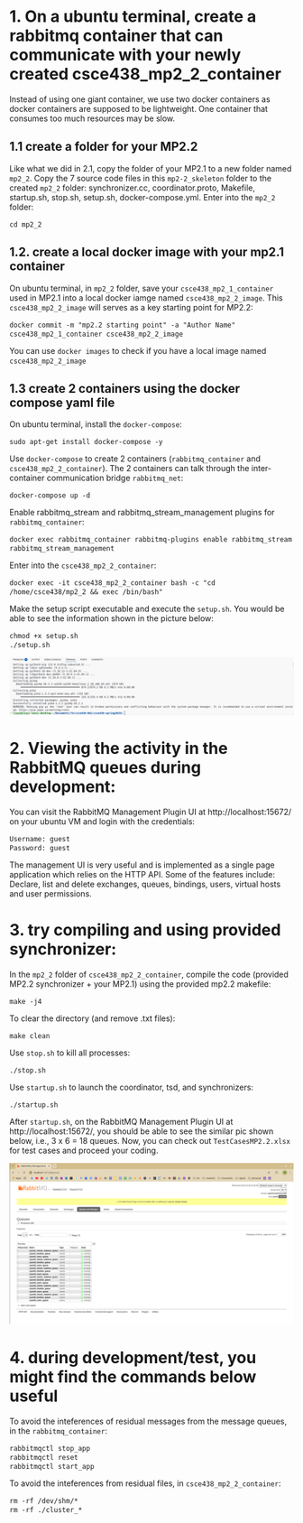 # 1. On a ubuntu terminal, create a rabbitmq container that can communicate with your newly created csce438_mp2_2_container

Instead of using one giant container, we use two docker containers as docker containers are supposed to be lightweight. One container that consumes too much resources may be slow.

## 1.1 create a folder for your MP2.2

Like what we did in 2.1, copy the folder of your MP2.1 to a new folder named `mp2_2`. Copy the 7 source code files in this `mp2-2_skeleton` folder to the created `mp2_2` folder: synchronizer.cc, coordinator.proto, Makefile, startup.sh, stop.sh, setup.sh, docker-compose.yml. Enter into the `mp2_2` folder:

    cd mp2_2

## 1.2. create a local docker image with your mp2.1 container
On ubuntu terminal, in `mp2_2` folder, save your `csce438_mp2_1_container` used in MP2.1 into a local docker iamge named `csce438_mp2_2_image`. This `csce438_mp2_2_image` will serves as a key starting point for MP2.2:

    docker commit -m "mp2.2 starting point" -a "Author Name" csce438_mp2_1_container csce438_mp2_2_image

You can use `docker images` to check if you have a local image named `csce438_mp2_2_image`

## 1.3 create 2 containers using the docker compose yaml file

On ubuntu terminal, install the `docker-compose`:

    sudo apt-get install docker-compose -y

Use `docker-compose` to create 2 containers (`rabbitmq_container` and `csce438_mp2_2_container`). The 2 containers can talk through the inter-container communication bridge `rabbitmq_net`:

    docker-compose up -d

Enable rabbitmq_stream and rabbitmq_stream_management plugins for `rabbitmq_container`:

    docker exec rabbitmq_container rabbitmq-plugins enable rabbitmq_stream rabbitmq_stream_management

Enter into the `csce438_mp2_2_container`:

    docker exec -it csce438_mp2_2_container bash -c "cd /home/csce438/mp2_2 && exec /bin/bash"

Make the setup script executable and execute the `setup.sh`. You would be able to see the information shown in the picture below:

    chmod +x setup.sh 
    ./setup.sh 

![configurations of csce438_mp2_2_container](../images/configurations_of_csce438_mp2_2_container.png)


# 2. Viewing the activity in the RabbitMQ queues during development: 

You can visit the RabbitMQ Management Plugin UI at http://localhost:15672/ on your ubuntu VM and login with the credentials: 

    Username: guest
    Password: guest

The management UI is very useful and is implemented as a single page application which relies on the HTTP API. Some of the features include: Declare, list and delete exchanges, queues, bindings, users, virtual hosts and user permissions.

# 3. try compiling and using provided synchronizer:

In the `mp2_2` folder of `csce438_mp2_2_container`, compile the code (provided MP2.2 synchronizer + your MP2.1) using the provided mp2.2 makefile:

    make -j4

To clear the directory (and remove .txt files):
   
    make clean

Use `stop.sh` to kill all processes:

    ./stop.sh

Use `startup.sh` to launch the coordinator, tsd, and synchronizers:

    ./startup.sh

After `startup.sh`, on the RabbitMQ Management Plugin UI at http://localhost:15672/, you should be able to see the similar pic shown below, i.e., 3 x 6 = 18 queues. Now, you can check out `TestCasesMP2.2.xlsx` for test cases and proceed your coding. 

![rabbitmq web ui](../images/rabbitmq_web_visualization.png)

# 4. during development/test, you might find the commands below useful

To avoid the inteferences of residual messages from the message queues, in the `rabbitmq_container`:

    rabbitmqctl stop_app
    rabbitmqctl reset 
    rabbitmqctl start_app

To avoid the inteferences from residual files, in `csce438_mp2_2_container`:

    rm -rf /dev/shm/*
    rm -rf ./cluster_*
